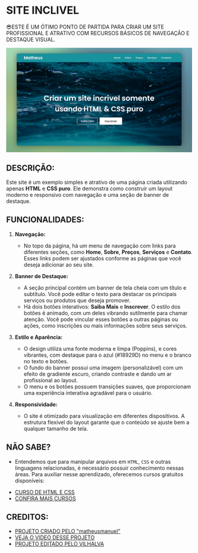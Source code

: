 # SITE INCLIVEL
😎ESTE É UM ÓTIMO PONTO DE PARTIDA PARA CRIAR UM SITE PROFISSIONAL E ATRATIVO COM RECURSOS BÁSICOS DE NAVEGAÇÃO E DESTAQUE VISUAL.

<img src="FOTO.png" align="center" width="500"> <br>

## DESCRIÇÃO:
Este site é um exemplo simples e atrativo de uma página criada utilizando apenas **HTML** e **CSS puro**. Ele demonstra como construir um layout moderno e responsivo com navegação e uma seção de banner de destaque.

## FUNCIONALIDADES:
1. **Navegação:**
   - No topo da página, há um menu de navegação com links para diferentes seções, como **Home**, **Sobre**, **Preços**, **Serviços** e **Contato**. Esses links podem ser ajustados conforme as páginas que você deseja adicionar ao seu site.

2. **Banner de Destaque:**
   - A seção principal contém um banner de tela cheia com um título e subtítulo. Você pode editar o texto para destacar os principais serviços ou produtos que deseja promover.
   - Há dois botões interativos: **Saiba Mais** e **Inscrever**. O estilo dos botões é animado, com um deles vibrando sutilmente para chamar atenção. Você pode vincular esses botões a outras páginas ou ações, como inscrições ou mais informações sobre seus serviços.

3. **Estilo e Aparência:**
   - O design utiliza uma fonte moderna e limpa (Poppins), e cores vibrantes, com destaque para o azul (#18929D) no menu e o branco no texto e botões. 
   - O fundo do banner possui uma imagem (personalizável) com um efeito de gradiente escuro, criando contraste e dando um ar profissional ao layout.
   - O menu e os botões possuem transições suaves, que proporcionam uma experiência interativa agradável para o usuário.

4. **Responsividade:**
   - O site é otimizado para visualização em diferentes dispositivos. A estrutura flexível do layout garante que o conteúdo se ajuste bem a qualquer tamanho de tela.

## NÃO SABE?
- Entendemos que para manipular arquivos em `HTML`, `CSS` e outras linguagens relacionadas, é necessário possuir conhecimento nessas áreas. Para auxiliar nesse aprendizado, oferecemos cursos gratuitos disponíveis:
* [CURSO DE HTML E CSS](https://github.com/VILHALVA/CURSO-DE-HTML-E-CSS)
* [CONFIRA MAIS CURSOS](https://github.com/VILHALVA?tab=repositories&q=+topic:CURSO)

## CREDITOS:
- [PROJETO CRIADO PELO "matheusmanuel"](https://github.com/matheusmanuel/site-simples-com-html-e-css-)
- [VEJA O VIDEO DESSE PROJETO](https://www.youtube.com/watch?v=3R7QtNcwE3c)
- [PROJETO EDITADO PELO VILHALVA](https://github.com/VILHALVA)

